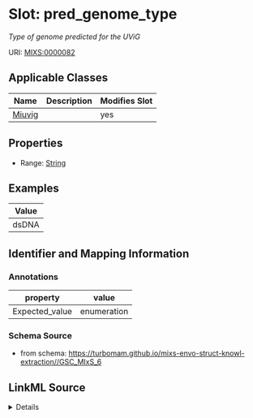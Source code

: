 # Slot: pred_genome_type


_Type of genome predicted for the UViG_



URI: [MIXS:0000082](https://w3id.org/mixs/0000082)



<!-- no inheritance hierarchy -->




## Applicable Classes

| Name | Description | Modifies Slot |
| --- | --- | --- |
[Miuvig](Miuvig.md) |  |  yes  |







## Properties

* Range: [String](String.md)






## Examples

| Value |
| --- |
| dsDNA |

## Identifier and Mapping Information





### Annotations

| property | value |
| --- | --- |
| Expected_value | enumeration |



### Schema Source


* from schema: https://turbomam.github.io/mixs-envo-struct-knowl-extraction//GSC_MIxS_6




## LinkML Source

<details>
```yaml
name: pred_genome_type
annotations:
  Expected_value:
    tag: Expected_value
    value: enumeration
description: Type of genome predicted for the UViG
title: predicted genome type
notes:
- predict
- type
examples:
- value: dsDNA
in_subset:
- sequencing
from_schema: https://turbomam.github.io/mixs-envo-struct-knowl-extraction//GSC_MIxS_6
rank: 1000
string_serialization: '[DNA|dsDNA|ssDNA|RNA|dsRNA|ssRNA|ssRNA (+)|ssRNA (-)|mixed|uncharacterized]'
slot_uri: MIXS:0000082
multivalued: false
alias: pred_genome_type
domain_of:
- Miuvig
range: string

```
</details>